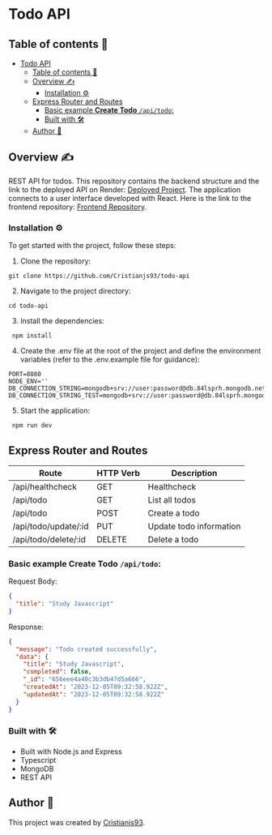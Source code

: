 # Todo API

## Table of contents 📄

- [Todo API](#todo-api)
  - [Table of contents 📄](#table-of-contents-)
  - [Overview :writing_hand:](#overview-writing_hand)
    - [Installation :gear:](#installation-gear)
  - [Express Router and Routes](#express-router-and-routes)
    - [Basic example **Create Todo** `/api/todo`:](#basic-example-create-todo-apitodo)
    - [Built with 🛠️](#built-with-️)
  - [Author 👊](#author-)

## Overview :writing_hand:

REST API for todos. This repository contains the backend structure and the link to the deployed API on Render: [Deployed Project](https://todo-api-2s3k.onrender.com). The application connects to a user interface developed with React. Here is the link to the frontend repository: [Frontend Repository](https://github.com/Cristianjs93/todo-app).

### Installation :gear:

To get started with the project, follow these steps:

1. Clone the repository:

```shell
git clone https://github.com/Cristianjs93/todo-api
```

2. Navigate to the project directory:

```shell
cd todo-api
```

3. Install the dependencies:

```shell
 npm install
```

4. Create the .env file at the root of the project and define the environment variables (refer to the .env.example file for guidance):

```shell
PORT=8080
NODE_ENV=''
DB_CONNECTION_STRING=mongodb+srv://user:password@db.84lsprh.mongodb.net/db_name
DB_CONNECTION_STRING_TEST=mongodb+srv://user:password@db.84lsprh.mongodb.net/testdb_name
```

5. Start the application:

```shell
 npm run dev
```

## Express Router and Routes

| Route                | HTTP Verb | Description             |
| -------------------- | --------- | ----------------------- |
| /api/healthcheck     | GET       | Healthcheck             |
| /api/todo            | GET       | List all todos          |
| /api/todo            | POST      | Create a todo           |
| /api/todo/update/:id | PUT       | Update todo information |
| /api/todo/delete/:id | DELETE    | Delete a todo           |

### Basic example **Create Todo** `/api/todo`:

Request Body:

```json
{
  "title": "Study Javascript"
}
```

Response:

```json
{
  "message": "Todo created successfully",
  "data": {
    "title": "Study Javascript",
    "completed": false,
    "_id": "656eee4a40c3b3db47d5a666",
    "createdAt": "2023-12-05T09:32:58.922Z",
    "updatedAt": "2023-12-05T09:32:58.922Z"
  }
}
```

### Built with 🛠️

- Built with Node.js and Express
- Typescript
- MongoDB
- REST API

## Author 👊

This project was created by [Cristianjs93](https://github.com/Cristianjs93).
